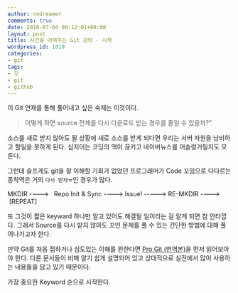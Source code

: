 ```yaml
---
author: redreamer
comments: true
date: 2016-07-04 00:12:01+00:00
layout: post
title: 시간을 아껴주는 Git 강의 - 시작
wordpress_id: 1019
categories:
- git
tags:
- 깃
- git
- github
---
```


이 Git 연재를 통해 풀어내고 싶은 숙제는 이것이다.


> 어떻게 하면 source 전체를 다시 다운로드 받는 경우를 줄일 수 있을까?”


소스를 새로 받지 않아도 될 상황에 새로 소스를 받게 되다면 우리는 서버 자원을 낭비하고 할일을 못하게 된다. 심지어는 코딩의 맥이 끊키고 네이버뉴스를 어슬렁거릴지도 모른다.

그런데 슬프게도 git을 잘 이해할 기회가 없었던 프로그래머가 Code 꼬임으로 다다르는 종착역은 거의 `다시 받자ㅠ`인 경우가 많다.


MKDIR ---->   Repo Init & Sync ----> Issue! -----> RE-MKDIR ---->  [REPEAT]


또 그것이 짧은 keyward 하나만 알고 있어도 해결될 일이라는 걸 알게 되면 참 안타깝다. 그래서 Source를 다시 받지 않아도 꼬인 문제를 풀 수 있는 간단한 방법에 대해 풀어나가고자 한다.

만약 Git를 처음 접하거나 심도있는 이해를 원한다면 [Pro Git (번역본)](http://dogfeet.github.io/progit/progit.ko.pdf)을 먼저 읽어보아야 한다. 다른 문서들이 비해 알기 쉽게 설명되어 있고 상대적으로 실전에서 많이 사용하는 내용들을 담고 있기 때문이다.

가장 중요한 Keyword 순으로 시작한다.